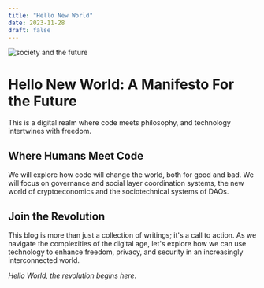 ```yaml
---
title: "Hello New World"
date: 2023-11-28
draft: false
---
```

![society and the future](/images/society.png) 

# Hello New World: A Manifesto For the Future

This is a digital realm where code meets philosophy, and technology intertwines with freedom.

## Where Humans Meet Code

We will explore how code will change the world, both for good and bad. We will focus on governance and social layer coordination systems, the new world of cryptoeconomics and the sociotechnical systems of DAOs.

## Join the Revolution

This blog is more than just a collection of writings; it's a call to action. As we navigate the complexities of the digital age, let's explore how we can use technology to enhance freedom, privacy, and security in an increasingly interconnected world.

_Hello World, the revolution begins here._